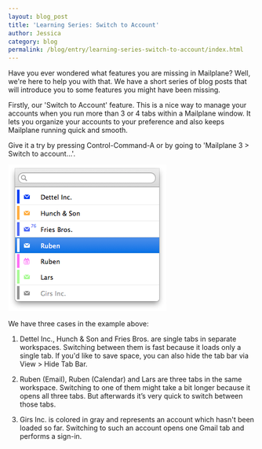 ```yaml
---
layout: blog_post
title: 'Learning Series: Switch to Account'
author: Jessica
category: blog
permalink: /blog/entry/learning-series-switch-to-account/index.html
---
```


Have you ever wondered what features you are missing in Mailplane? Well, we're here to help you with that. We have a short series of blog posts that will introduce you to some features you might have been missing.

Firstly, our 'Switch to Account' feature. This is a nice way to manage your accounts when you run more than 3 or 4 tabs within a Mailplane window. It lets you organize your accounts to your preference and also keeps Mailplane running quick and smooth.

Give it a try by pressing Control-Command-A or by going to 'Mailplane 3 > Switch to account…'.

!['Switch to Account...' dialog](/assets/blog/2015-05-02-learning-series-switch-to-account/dialog.png)

We have three cases in the example above:

1) Dettel Inc., Hunch & Son and Fries Bros. are single tabs in separate workspaces. Switching between them is fast because it loads only a single tab. If you'd like to save space, you can also hide the tab bar via View > Hide Tab Bar.

2) Ruben (Email), Ruben (Calendar) and Lars are three tabs in the same workspace. Switching to one of them might take a bit longer because it opens all three tabs. But afterwards it’s very quick to switch between those tabs.

3) Girs Inc. is colored in gray and represents an account which hasn't been loaded so far. Switching to such an account opens one Gmail tab and performs a sign-in.